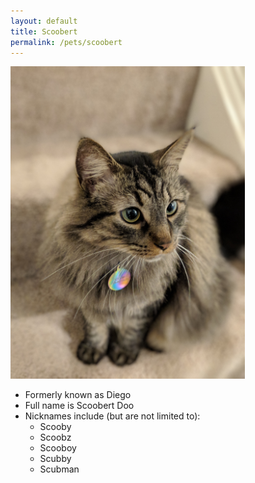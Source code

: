 ```yaml
---
layout: default
title: Scoobert
permalink: /pets/scoobert
---
```

<img src="/images/pets/Scooby.jpg" alt="Scoobert" height="500"/>

* Formerly known as Diego
* Full name is Scoobert Doo
* Nicknames include (but are not limited to):
  * Scooby
  * Scoobz
  * Scooboy
  * Scubby
  * Scubman